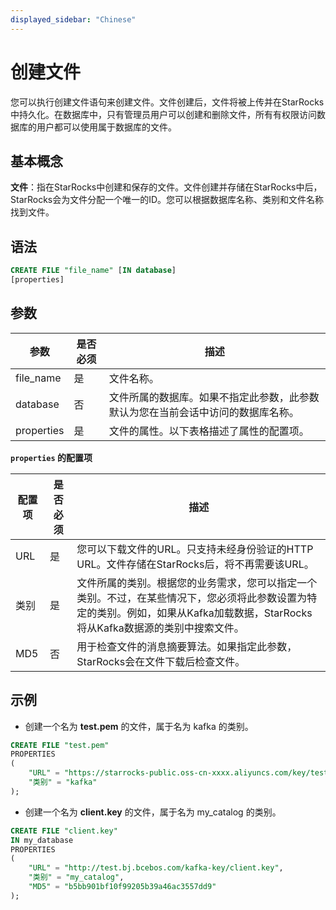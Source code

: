 ```yaml
---
displayed_sidebar: "Chinese"
---
```


# 创建文件

您可以执行创建文件语句来创建文件。文件创建后，文件将被上传并在StarRocks中持久化。在数据库中，只有管理员用户可以创建和删除文件，所有有权限访问数据库的用户都可以使用属于数据库的文件。

## 基本概念

**文件**：指在StarRocks中创建和保存的文件。文件创建并存储在StarRocks中后，StarRocks会为文件分配一个唯一的ID。您可以根据数据库名称、类别和文件名称找到文件。

## 语法

```SQL
CREATE FILE "file_name" [IN database]
[properties]
```

## 参数

| **参数**         | **是否必须**  | **描述**                                                  |
| ------------- | ------------ | ------------------------------------------------------------ |
| file_name     | 是           | 文件名称。                                                      |
| database      | 否           | 文件所属的数据库。如果不指定此参数，此参数默认为您在当前会话中访问的数据库名称。  |
| properties    | 是           | 文件的属性。以下表格描述了属性的配置项。                         |

**`properties` 的配置项**

| **配置项**            | **是否必须**  | **描述**                                                  |
| ---------------------- | ------------ | ------------------------------------------------------------ |
| URL                    | 是           | 您可以下载文件的URL。只支持未经身份验证的HTTP URL。文件存储在StarRocks后，将不再需要该URL。 |
| 类别                   | 是           | 文件所属的类别。根据您的业务需求，您可以指定一个类别。不过，在某些情况下，您必须将此参数设置为特定的类别。例如，如果从Kafka加载数据，StarRocks将从Kafka数据源的类别中搜索文件。 |
| MD5                    | 否           | 用于检查文件的消息摘要算法。如果指定此参数，StarRocks会在文件下载后检查文件。   |

## 示例

- 创建一个名为 **test.pem** 的文件，属于名为 kafka 的类别。

```SQL
CREATE FILE "test.pem"
PROPERTIES
(
    "URL" = "https://starrocks-public.oss-cn-xxxx.aliyuncs.com/key/test.pem",
    "类别" = "kafka"
);
```

- 创建一个名为 **client.key** 的文件，属于名为 my_catalog 的类别。

```SQL
CREATE FILE "client.key"
IN my_database
PROPERTIES
(
    "URL" = "http://test.bj.bcebos.com/kafka-key/client.key",
    "类别" = "my_catalog",
    "MD5" = "b5bb901bf10f99205b39a46ac3557dd9"
);
```